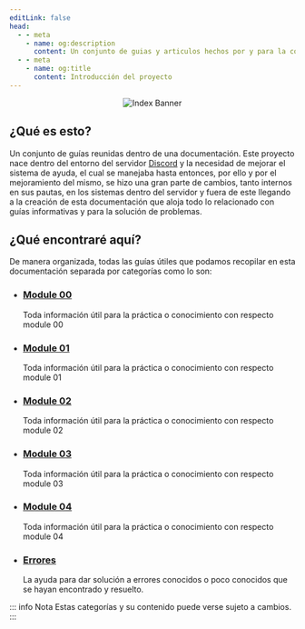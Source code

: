 ```yaml
---
editLink: false
head:
  - - meta
    - name: og:description
      content: Un conjunto de guias y articulos hechos por y para la comunidad.
  - - meta
    - name: og:title
      content: Introducción del proyecto
---
```


<div align=center>
<img src="/assets/bannerindex.png" alt="Index Banner" />
</div>

## ¿Qué es esto?
Un conjunto de guías reunidas dentro de una documentación. Este proyecto nace dentro del entorno del servidor [Discord](https://discord.gg/doofy-s-projects-704042607600205956) y la necesidad de mejorar el sistema de ayuda, el cual se manejaba hasta entonces, por ello y por el mejoramiento del mismo, se hizo una gran parte de cambios, tanto internos en sus pautas, en los sistemas dentro del servidor y fuera de este llegando a la creación de esta documentación que aloja todo lo relacionado con guías informativas y para la solución de problemas.

## ¿Qué encontraré aquí?
De manera organizada, todas las guías útiles que podamos recopilar en esta documentación separada por categorías como lo son:
- ### [Module 00](/guias/module00/)
  Toda información útil para la práctica o conocimiento con respecto module 00
- ### [Module 01](/guias/module01/)
  Toda información útil para la práctica o conocimiento con respecto module 01
- ### [Module 02](/guias/module02/)
  Toda información útil para la práctica o conocimiento con respecto module 02
- ### [Module 03](/guias/module03/)
  Toda información útil para la práctica o conocimiento con respecto module 03
- ### [Module 04](/guias/module04/)
  Toda información útil para la práctica o conocimiento con respecto module 04

- ### [Errores](/guias/errores/)
  La ayuda para dar solución a errores conocidos o poco conocidos que se hayan encontrado y resuelto.

::: info Nota
Estas categorías y su contenido puede verse sujeto a cambios.
:::
